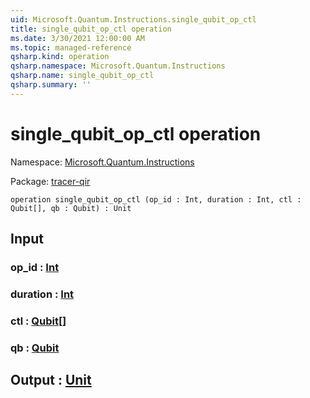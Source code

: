 ```yaml
---
uid: Microsoft.Quantum.Instructions.single_qubit_op_ctl
title: single_qubit_op_ctl operation
ms.date: 3/30/2021 12:00:00 AM
ms.topic: managed-reference
qsharp.kind: operation
qsharp.namespace: Microsoft.Quantum.Instructions
qsharp.name: single_qubit_op_ctl
qsharp.summary: ''
---
```


# single_qubit_op_ctl operation

Namespace: [Microsoft.Quantum.Instructions](xref:Microsoft.Quantum.Instructions)

Package: [tracer-qir](https://nuget.org/packages/tracer-qir)




```qsharp
operation single_qubit_op_ctl (op_id : Int, duration : Int, ctl : Qubit[], qb : Qubit) : Unit
```


## Input

### op_id : [Int](xref:microsoft.quantum.lang-ref.int)




### duration : [Int](xref:microsoft.quantum.lang-ref.int)




### ctl : [Qubit](xref:microsoft.quantum.lang-ref.qubit)[]




### qb : [Qubit](xref:microsoft.quantum.lang-ref.qubit)





## Output : [Unit](xref:microsoft.quantum.lang-ref.unit)

